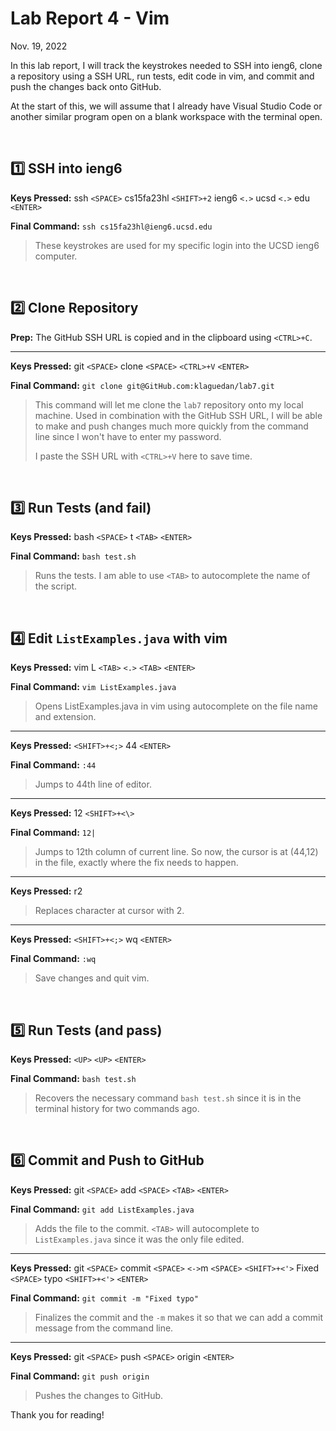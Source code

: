 # Lab Report 4 - Vim

Nov. 19, 2022

In this lab report, I will track the keystrokes needed to SSH into ieng6, clone a repository using a SSH URL, run tests, edit code in vim, and commit and push the changes back onto GitHub.


At the start of this, we will assume that I already have Visual Studio Code or another similar program open on a blank workspace with the terminal open.

<br>

## 1️⃣ SSH into ieng6

**Keys Pressed:** ssh `<SPACE>` cs15fa23hl `<SHIFT>+2` ieng6 `<.>` ucsd `<.>` edu `<ENTER>`

**Final Command:** `ssh cs15fa23hl@ieng6.ucsd.edu`

> These keystrokes are used for my specific login into the UCSD ieng6 computer.

<br>

## 2️⃣ Clone Repository

**Prep:** The GitHub SSH URL is copied and in the clipboard using `<CTRL>+C`.

---

**Keys Pressed:** git `<SPACE>` clone `<SPACE>` `<CTRL>+V` `<ENTER>`

**Final Command:** `git clone git@GitHub.com:klaguedan/lab7.git`

> This command will let me clone the `lab7` repository onto my local machine. Used in combination with the GitHub SSH URL, I will be able to make and push changes much more quickly from the command line since I won't have to enter my password.
> 
> I paste the SSH URL with `<CTRL>+V` here to save time.

<br>

## 3️⃣ Run Tests (and fail)

**Keys Pressed:** bash `<SPACE>` t `<TAB>` `<ENTER>`

**Final Command:** `bash test.sh`

> Runs the tests. I am able to use `<TAB>` to autocomplete the name of the script.

<br>

## 4️⃣ Edit `ListExamples.java` with vim

**Keys Pressed:** vim L `<TAB>` `<.>` `<TAB>` `<ENTER>`

**Final Command:** `vim ListExamples.java`

> Opens ListExamples.java in vim using autocomplete on the file name and extension.

---

**Keys Pressed:** `<SHIFT>+<;>` 44 `<ENTER>`

**Final Command:** `:44`

> Jumps to 44th line of editor.

---

**Keys Pressed:** 12 `<SHIFT>+<\>`

**Final Command:** `12|`

> Jumps to 12th column of current line. So now, the cursor is at (44,12) in the file, exactly where the fix needs to happen.

---

**Keys Pressed:** r2

> Replaces character at cursor with 2.

---

**Keys Pressed:** `<SHIFT>+<;>` wq `<ENTER>`

**Final Command:** `:wq`

> Save changes and quit vim.

<br>

## 5️⃣ Run Tests (and pass)

**Keys Pressed:** `<UP>` `<UP>` `<ENTER>`

**Final Command:** `bash test.sh`

> Recovers the necessary command `bash test.sh` since it is in the terminal history for two commands ago.

<br>

## 6️⃣ Commit and Push to GitHub

**Keys Pressed:** git `<SPACE>` add `<SPACE>` `<TAB>` `<ENTER>`

**Final Command:** `git add ListExamples.java`

> Adds the file to the commit. `<TAB>` will autocomplete to `ListExamples.java` since it was the only file edited.

---

**Keys Pressed:** git `<SPACE>` commit `<SPACE>` `<->`m `<SPACE>` `<SHIFT>+<'>` Fixed `<SPACE>` typo `<SHIFT>+<'>` `<ENTER>`

**Final Command:** `git commit -m "Fixed typo"`

> Finalizes the commit and the `-m` makes it so that we can add a commit message from the command line.

---

**Keys Pressed:** git `<SPACE>` push `<SPACE>` origin `<ENTER>`

**Final Command:** `git push origin`

> Pushes the changes to GitHub.



Thank you for reading!

